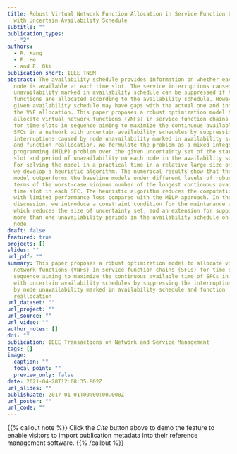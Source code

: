 ```yaml
---
title: Robust Virtual Network Function Allocation in Service Function Chains
  with Uncertain Availability Schedule
subtitle: ""
publication_types:
  - "2"
authors:
  - R. Kang
  - F. He
  - and E. Oki
publication_short: IEEE TNSM
abstract: The availability schedule provides information on whether each network
  node is available at each time slot. The service interruptions caused by node
  unavailability marked in availability schedule can be suppressed if the
  functions are allocated according to the availability schedule. However, the
  given availability schedule may have gaps with the actual one and influence
  the VNF allocation. This paper proposes a robust optimization model to
  allocate virtual network functions (VNFs) in service function chains (SFCs)
  for time slots in sequence aiming to maximize the continuous available time of
  SFCs in a network with uncertain availability schedules by suppressing the
  interruptions caused by node unavailability marked in availability schedule
  and function reallocation. We formulate the problem as a mixed integer linear
  programming (MILP) problem over the given uncertainty set of the start time
  slot and period of unavailability on each node in the availability schedule.
  For solving the model in a practical time in a relative large size of network,
  we develop a heuristic algorithm. The numerical results show that the proposed
  model outperforms the baseline models under different levels of robustness in
  terms of the worst-case minimum number of the longest continuous available
  time slot in each SFC. The heuristic algorithm reduces the computation time
  with limited performance loss compared with the MILP approach. In the
  discussion, we introduce a constraint condition for the maintenance ability,
  which reduces the size of uncertainty set, and an extension for supporting
  more than one unavailability periods in the availability schedule on each
  node.
draft: false
featured: true
projects: []
slides: ""
url_pdf: ""
summary: This paper proposes a robust optimization model to allocate virtual
  network functions (VNFs) in service function chains (SFCs) for time slots in
  sequence aiming to maximize the continuous available time of SFCs in a network
  with uncertain availability schedules by suppressing the interruptions caused
  by node unavailability marked in availability schedule and function
  reallocation
url_dataset: ""
url_project: ""
url_source: ""
url_video: ""
author_notes: []
doi: ""
publication: IEEE Transactions on Network and Service Management
tags: []
image:
  caption: ""
  focal_point: ""
  preview_only: false
date: 2021-04-28T12:08:35.802Z
url_slides: ""
publishDate: 2017-01-01T00:00:00.000Z
url_poster: ""
url_code: ""
---
```

{{% callout note %}}
Click the *Cite* button above to demo the feature to enable visitors to import publication metadata into their reference management software.
{{% /callout %}}